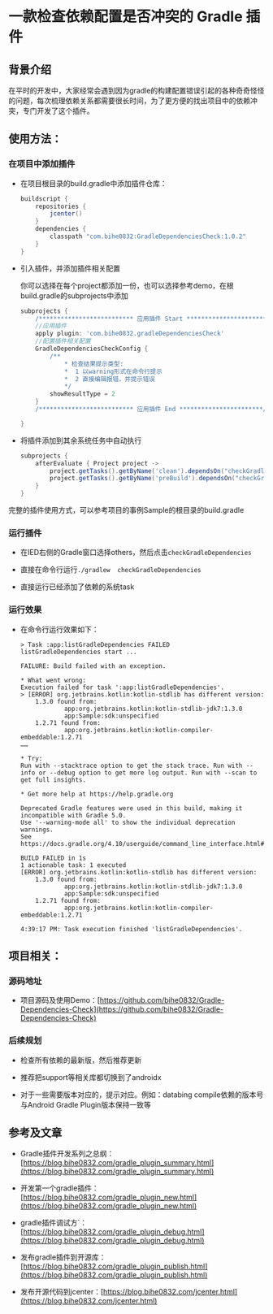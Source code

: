 # 一款检查依赖配置是否冲突的 Gradle 插件

## 背景介绍

在平时的开发中，大家经常会遇到因为gradle的构建配置错误引起的各种奇奇怪怪的问题，每次梳理依赖关系都需要很长时间，为了更方便的找出项目中的依赖冲突，专门开发了这个插件。

## 使用方法：

### 在项目中添加插件

- 在项目根目录的build.gradle中添加插件仓库：

	```groovy
	buildscript {
		repositories {
			jcenter()
		}
		dependencies {
			classpath "com.bihe0832:GradleDependenciesCheck:1.0.2"
		}
	}
	```
-	引入插件，并添加插件相关配置

	你可以选择在每个project都添加一份，也可以选择参考demo，在根build.gradle的subprojects中添加

	```groovy
	subprojects {
		/************************** 应用插件 Start ***********************/
		//应用插件
		apply plugin: 'com.bihe0832.gradleDependenciesCheck'
		//配置插件相关配置
		GradleDependenciesCheckConfig {
			/**
				* 检查结果提示类型:
				*  1 以warning形式在命令行提示
				*  2 直接编辑报错，并提示错误
				*/
			showResultType = 2
		}
		/************************** 应用插件 End ***********************/

	}
	```
- 将插件添加到其余系统任务中自动执行

	```groovy
	subprojects {
		afterEvaluate { Project project ->
			project.getTasks().getByName('clean').dependsOn("checkGradleDependencies")
			project.getTasks().getByName('preBuild').dependsOn("checkGradleDependencies")
		}
	}
	```
完整的插件使用方式，可以参考项目的事例Sample的根目录的build.gradle

### 运行插件

- 在IED右侧的Gradle窗口选择others，然后点击`checkGradleDependencies`

- 直接在命令行运行`./gradlew  checkGradleDependencies`

- 直接运行已经添加了依赖的系统task

### 运行效果

- 在命令行运行效果如下：

	```
	> Task :app:listGradleDependencies FAILED
	listGradleDependencies start ...

	FAILURE: Build failed with an exception.

	* What went wrong:
	Execution failed for task ':app:listGradleDependencies'.
	> [ERROR] org.jetbrains.kotlin:kotlin-stdlib has different version: 
		1.3.0 found from: 
				app:org.jetbrains.kotlin:kotlin-stdlib-jdk7:1.3.0
				app:Sample:sdk:unspecified
		1.2.71 found from: 
				app:org.jetbrains.kotlin:kotlin-compiler-embeddable:1.2.71
	……

	* Try:
	Run with --stacktrace option to get the stack trace. Run with --info or --debug option to get more log output. Run with --scan to get full insights.

	* Get more help at https://help.gradle.org

	Deprecated Gradle features were used in this build, making it incompatible with Gradle 5.0.
	Use '--warning-mode all' to show the individual deprecation warnings.
	See https://docs.gradle.org/4.10/userguide/command_line_interface.html#sec:command_line_warnings

	BUILD FAILED in 1s
	1 actionable task: 1 executed
	[ERROR] org.jetbrains.kotlin:kotlin-stdlib has different version: 
		1.3.0 found from: 
				app:org.jetbrains.kotlin:kotlin-stdlib-jdk7:1.3.0
				app:Sample:sdk:unspecified
		1.2.71 found from: 
				app:org.jetbrains.kotlin:kotlin-compiler-embeddable:1.2.71

	4:39:17 PM: Task execution finished 'listGradleDependencies'.
	```

## 项目相关：

### 源码地址

-  项目源码及使用Demo：[https://github.com/bihe0832/Gradle-Dependencies-Check](https://github.com/bihe0832/Gradle-Dependencies-Check)

### 后续规划

- 检查所有依赖的最新版，然后推荐更新

- 推荐把support等相关库都切换到了androidx

- 对于一些需要版本对应的，提示对应。例如：databing compile依赖的版本号与Android Gradle Plugin版本保持一致等

## 参考及文章

- Gradle插件开发系列之总纲：[https://blog.bihe0832.com/gradle_plugin_summary.html](https://blog.bihe0832.com/gradle_plugin_summary.html)

- 开发第一个gradle插件：[https://blog.bihe0832.com/gradle_plugin_new.html](https://blog.bihe0832.com/gradle_plugin_new.html)

- gradle插件调试方`：[https://blog.bihe0832.com/gradle_plugin_debug.html](https://blog.bihe0832.com/gradle_plugin_debug.html)

- 发布gradle插件到开源库：[https://blog.bihe0832.com/gradle_plugin_publish.html](https://blog.bihe0832.com/gradle_plugin_publish.html)

- 发布开源代码到jcenter：[https://blog.bihe0832.com/jcenter.html](https://blog.bihe0832.com/jcenter.html)


